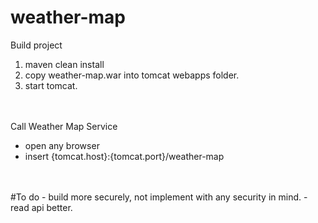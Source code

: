 # weather-map

Build project
1. maven clean install
2. copy weather-map.war into tomcat webapps folder.
3. start tomcat.

<br/>
<br/>
Call Weather Map Service
<br/>

- open any browser
- insert {tomcat.host}:{tomcat.port}/weather-map
<br/>
<br/>
#To do
- build more securely, not implement with any security in mind. 
- read api better.